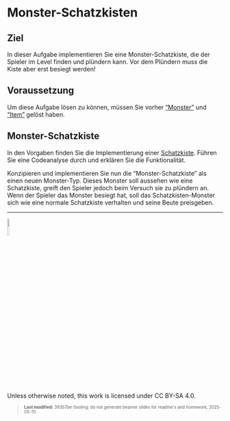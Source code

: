 # Monster-Schatzkisten

## Ziel

In dieser Aufgabe implementieren Sie eine Monster-Schatzkiste, die der
Spieler im Level finden und plündern kann. Vor dem Plündern muss die
Kiste aber erst besiegt werden!

## Voraussetzung

Um diese Aufgabe lösen zu können, müssen Sie vorher
[“Monster”](../group_monster/tasknpc-monster.md) und
[“Item”](taskloot-item.md) gelöst haben.

## Monster-Schatzkiste

In den Vorgaben finden Sie die Implementierung einer
[Schatzkiste](https://github.com/Dungeon-CampusMinden/Dungeon/blob/master/dungeon/src/contrib/entities/MiscFactory.java).
Führen Sie eine Codeanalyse durch und erklären Sie die Funktionalität.

Konzipieren und implementieren Sie nun die “Monster-Schatzkiste” als
einen neuen Monster-Typ. Dieses Monster soll aussehen wie eine
Schatzkiste, greift den Spieler jedoch beim Versuch sie zu plündern an.
Wenn der Spieler das Monster besiegt hat, soll das Schatzkisten-Monster
sich wie eine normale Schatzkiste verhalten und seine Beute preisgeben.

------------------------------------------------------------------------

<img src="https://licensebuttons.net/l/by-sa/4.0/88x31.png" width="10%">

Unless otherwise noted, this work is licensed under CC BY-SA 4.0.

<blockquote><p><sup><sub><strong>Last modified:</strong> 39357be (tooling: do not generate beamer slides for readme's and homework, 2025-05-11)<br></sub></sup></p></blockquote>
